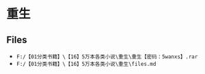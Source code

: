 # 重生

## Files

- `F:/【01分类书籍】\【16】5万本各类小说\重生\重生【密码：5wanxs】.rar`
- `F:/【01分类书籍】\【16】5万本各类小说\重生\files.md`
